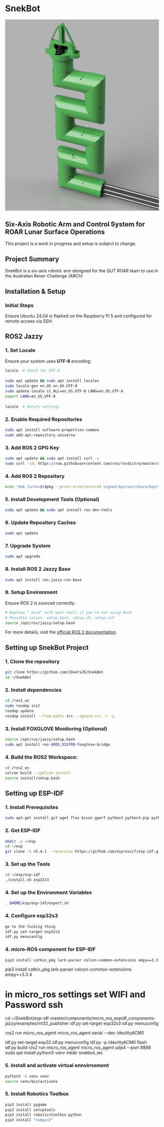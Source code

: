 # SnekBot

![SnekBot Arm](Images/SnekBot.png)

## Six-Axis Robotic Arm and Control System for ROAR Lunar Surface Operations
This project is a work in progress and setup is subject to change.

## Project Summary
SnekBot is a six-axis robotic arm designed for the QUT ROAR team to use in the Australian Rover Challenge (ARCh)



## Installation & Setup
### Initial Steps
Ensure Ubuntu 24.04 is flashed on the Raspberry Pi 5 and configured for remote access via SSH.

## ROS2 Jazzy
### **1. Set Locale**
Ensure your system uses **UTF-8** encoding:
```sh
locale  # Check for UTF-8

sudo apt update && sudo apt install locales
sudo locale-gen en_US en_US.UTF-8
sudo update-locale LC_ALL=en_US.UTF-8 LANG=en_US.UTF-8
export LANG=en_US.UTF-8

locale  # Verify settings
```

### **2. Enable Required Repositories**
```sh
sudo apt install software-properties-common
sudo add-apt-repository universe
```

### **3. Add ROS 2 GPG Key**
```sh
sudo apt update && sudo apt install curl -y
sudo curl -sSL https://raw.githubusercontent.com/ros/rosdistro/master/ros.key -o /usr/share/keyrings/ros-archive-keyring.gpg
```

### **4. Add ROS 2 Repository**
```sh
echo "deb [arch=$(dpkg --print-architecture) signed-by=/usr/share/keyrings/ros-archive-keyring.gpg] http://packages.ros.org/ros2/ubuntu $(. /etc/os-release && echo $UBUNTU_CODENAME) main" | sudo tee /etc/apt/sources.list.d/ros2.list > /dev/null
```

### **5. Install Development Tools (Optional)**
```sh
sudo apt update && sudo apt install ros-dev-tools
```

### **6. Update Repository Caches**
```sh
sudo apt update
```

### **7. Upgrade System**
```sh
sudo apt upgrade
```

### **8. Install ROS 2 Jazzy Base**
```sh
sudo apt install ros-jazzy-ros-base
```

### **9. Setup Environment**
Ensure ROS 2 is sourced correctly:
```sh
# Replace ".bash" with your shell if you're not using Bash
# Possible values: setup.bash, setup.sh, setup.zsh
source /opt/ros/jazzy/setup.bash
```
For more details, visit the [official ROS 2 documentation](https://docs.ros.org/en/jazzy/Installation/Ubuntu-Install-Debs.html).

## Setting up SnekBot Project
### **1. Clone the repository**
```sh
git clone https://github.com/JOvers26/SnekBot
cd ~/SnekBot
```

### **2. Install dependencies**
```sh
cd /ros2_ws
sudo rosdep init
rosdep update
rosdep install --from-paths src --ignore-src -r -y
```

### **3. Install FOXGLOVE Monitoring (Optional)**
```sh
source /opt/ros/jazzy/setup.bash
sudo apt install ros-$ROS_DISTRO-foxglove-bridge
```

### **4. Build the ROS2 Workspace:**
```sh
cd /ros2_ws
colcon build --symlink-install
source install/setup.bash
```

## Setting up ESP-IDF
### **1. Install Prerequisites**
```sh
sudo apt-get install git wget flex bison gperf python3 python3-pip python3-venv cmake ninja-build ccache libffi-dev libssl-dev dfu-util libusb-1.0-0
```

### **2. Get ESP-IDF**
```sh
mkdir -p ~/esp
cd ~/esp
git clone -b v5.4.1 --recursive https://github.com/espressif/esp-idf.git
```

### **3. Set up the Tools**
```sh
cd ~/esp/esp-idf
./install.sh esp32s3
```

### **4. Set up the Environment Variables**
```sh
. $HOME/esp/esp-idf/export.sh
```

### **4. Configure esp32s3**
```sh
go to the fucking thing
idf.py set-target esp32s3
idf.py menuconfig
```





### **4. micro-ROS component for ESP-IDF**
```sh
pip3 install catkin_pkg lark-parser colcon-common-extensions empy==3.3.4
```




pip3 install catkin_pkg lark-parser colcon-common-extensions empy==3.3.4

# in micro_ros settings set WIFI and Password ssh
cd ~/SnekBot/esp-idf-master/components/micro_ros_espidf_components-jazzy/examples/int32_publisher
idf.py set-target esp32s3
idf.py menuconfig




ros2 run micro_ros_agent micro_ros_agent serial --dev /dev/ttyACM0



idf.py set-target esp32
idf.py menuconfig
idf.py -p /dev/ttyACM0 flash
idf.py build
ros2 run micro_ros_agent micro_ros_agent udp4 --port 8888
sudo apt install python3-venv
mkdir snekbot_ws


### **5. Install and activate virtual ennvirnoment**
```sh
python3 -m venv venv
source venv/bin/activate
```

### **5. Install Robotics Toolbox**
```sh
pip3 install pygame
pip3 install setuptools
pip3 install roboticstoolbox-python
pip3 install "numpy<2"
```
